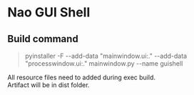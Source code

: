# Nao GUI Shell
## Build command
> pyinstaller -F --add-data "mainwindow.ui:." --add-data "processwindow.ui:." mainwindow.py --name guishell

All resource files need to added during exec build.<br>
Artifact will be in dist folder.
